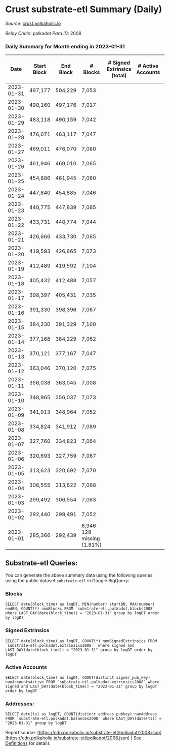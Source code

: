 # Crust substrate-etl Summary (Daily)

_Source_: [crust.polkaholic.io](https://crust.polkaholic.io)

*Relay Chain*: polkadot
*Para ID*: 2008



### Daily Summary for Month ending in 2023-01-31


| Date | Start Block | End Block | # Blocks | # Signed Extrinsics (total) | # Active Accounts | # Passive | # New | # Addresses with Balances | # Events | # Transfers | # XCM Transfers In | # XCM Transfers Out |
| ---- | ----------- | --------- | -------- | --------------------------- | ----------------- | --------- | ----- | ------------------------- | -------- | ----------- | ------------------ | ------------------- |
| 2023-01-31 | 497,177 | 504,229 | 7,053  |  |  |  |  | 974 |  |   |   |   |
| 2023-01-30 | 490,160 | 497,176 | 7,017  |  |  |  |  | 973 |  |   |   |   |
| 2023-01-29 | 483,118 | 490,159 | 7,042  |  |  |  |  | 972 |  |   |   |   |
| 2023-01-28 | 476,071 | 483,117 | 7,047  |  |  |  |  | 972 |  |   |   |   |
| 2023-01-27 | 469,011 | 476,070 | 7,060  |  |  |  |  | 972 |  |   |   |   |
| 2023-01-26 | 461,946 | 469,010 | 7,065  |  |  |  |  | 972 |  |   |   |   |
| 2023-01-25 | 454,886 | 461,945 | 7,060  |  |  |  |  | 972 |  |   |   |   |
| 2023-01-24 | 447,840 | 454,885 | 7,046  |  |  |  |  | 972 |  |   |   |   |
| 2023-01-23 | 440,775 | 447,839 | 7,065  |  |  |  |  | 972 |  |   |   |   |
| 2023-01-22 | 433,731 | 440,774 | 7,044  |  |  |  |  | 972 |  |   |   |   |
| 2023-01-21 | 426,666 | 433,730 | 7,065  |  |  |  |  | 972 |  |   |   |   |
| 2023-01-20 | 419,593 | 426,665 | 7,073  |  |  |  |  | 972 |  |   |   |   |
| 2023-01-19 | 412,489 | 419,592 | 7,104  |  |  |  |  | 971 |  |   |   |   |
| 2023-01-18 | 405,432 | 412,488 | 7,057  |  |  |  |  | 971 |  |   |   |   |
| 2023-01-17 | 398,397 | 405,431 | 7,035  |  |  |  |  | 971 |  |   |   |   |
| 2023-01-16 | 391,330 | 398,396 | 7,067  |  |  |  |  | 16 |  |   |   |   |
| 2023-01-15 | 384,230 | 391,329 | 7,100  |  |  |  |  | 16 |  |   |   |   |
| 2023-01-14 | 377,168 | 384,229 | 7,062  |  |  |  |  | 16 |  |   |   |   |
| 2023-01-13 | 370,121 | 377,167 | 7,047  |  |  |  |  | 16 |  |   |   |   |
| 2023-01-12 | 363,046 | 370,120 | 7,075  |  |  |  |  | 16 |  |   |   |   |
| 2023-01-11 | 356,038 | 363,045 | 7,008  |  |  |  |  | 15 |  |   |   |   |
| 2023-01-10 | 348,965 | 356,037 | 7,073  |  |  |  |  | 9 |  |   |   |   |
| 2023-01-09 | 341,913 | 348,964 | 7,052  |  |  |  |  | 9 |  |   |   |   |
| 2023-01-08 | 334,824 | 341,912 | 7,089  |  |  |  |  | 9 |  |   |   |   |
| 2023-01-07 | 327,760 | 334,823 | 7,064  |  |  |  |  | 9 |  |   |   |   |
| 2023-01-06 | 320,693 | 327,759 | 7,067  |  |  |  |  | 9 |  |   |   |   |
| 2023-01-05 | 313,623 | 320,692 | 7,070  |  |  |  |  | 9 |  |   |   |   |
| 2023-01-04 | 306,555 | 313,622 | 7,068  |  |  |  |  | 9 |  |   |   |   |
| 2023-01-03 | 299,492 | 306,554 | 7,063  |  |  |  |  | 9 |  |   |   |   |
| 2023-01-02 | 292,440 | 299,491 | 7,052  |  |  |  |  | 9 |  |   |   |   |
| 2023-01-01 | 285,366 | 292,439 | 6,946 128 missing (1.81%) |  |  |  |  | 9 | 13,896 |   |   |   |

## Substrate-etl Queries:
You can generate the above summary data using the following queries using the public dataset `substrate-etl` in Google BigQuery:


### Blocks
```
SELECT date(block_time) as logDT, MIN(number) startBN, MAX(number) endBN, COUNT(*) numBlocks FROM `substrate-etl.polkadot.blocks2008`  where LAST_DAY(date(block_time)) = "2023-01-31" group by logDT order by logDT
```


### Signed Extrinsics
```
SELECT date(block_time) as logDT, COUNT(*) numSignedExtrinsics FROM `substrate-etl.polkadot.extrinsics2008`  where signed and LAST_DAY(date(block_time)) = "2023-01-31" group by logDT order by logDT
```


### Active Accounts
```
SELECT date(block_time) as logDT, COUNT(distinct signer_pub_key) numAccountsActive FROM `substrate-etl.polkadot.extrinsics2008` where signed and LAST_DAY(date(block_time)) = "2023-01-31" group by logDT order by logDT
```


### Addresses:
```
SELECT date(ts) as logDT, COUNT(distinct address_pubkey) numAddress FROM `substrate-etl.polkadot.balances2008` where LAST_DAY(date(ts)) = "2023-01-31" group by logDT
```



Report source: [https://cdn.polkaholic.io/substrate-etl/polkadot/2008.json](https://cdn.polkaholic.io/substrate-etl/polkadot/2008.json) | See [Definitions](/DEFINITIONS.md) for details
